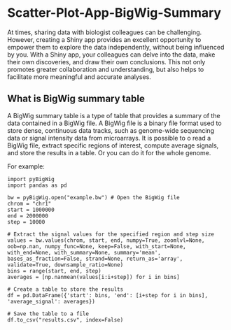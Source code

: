 # Scatter-Plot-App-BigWig-Summary

At times, sharing data with biologist colleagues can be challenging. However, creating a Shiny app provides an excellent opportunity to empower them to explore the data independently, without being influenced by you. With a Shiny app, your colleagues can delve into the data, make their own discoveries, and draw their own conclusions. This not only promotes greater collaboration and understanding, but also helps to facilitate more meaningful and accurate analyses.

## What is BigWig summary table

A BigWig summary table is a type of table that provides a summary of the data contained in a BigWig file. A BigWig file is a binary file format used to store dense, continuous data tracks, such as genome-wide sequencing data or signal intensity data from microarrays. It is possible to o read a BigWig file, extract specific regions of interest, compute average signals, and store the results in a table. Or you can do it for the whole genome.

For example:
```{r }
import pyBigWig
import pandas as pd

bw = pyBigWig.open("example.bw") # Open the BigWig file
chrom = "chr1"
start = 1000000
end = 2000000
step = 10000

# Extract the signal values for the specified region and step size
values = bw.values(chrom, start, end, numpy=True, zoomlvl=None, oob=np.nan, numpy_func=None, keep=False, with_start=None, with_end=None, with_summary=None, summary='mean', bases_as_fraction=False, strand=None, return_as='array', validate=True, downsample_ratio=None)
bins = range(start, end, step)
averages = [np.nanmean(values[i:i+step]) for i in bins]

# Create a table to store the results
df = pd.DataFrame({'start': bins, 'end': [i+step for i in bins], 'average_signal': averages})

# Save the table to a file
df.to_csv("results.csv", index=False)
```
